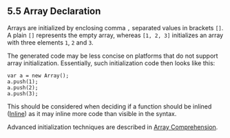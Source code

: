 ## 5.5 Array Declaration

Arrays are initialized by enclosing comma `,` separated values in brackets `[]`. A plain `[]` represents the empty array, whereas `[1, 2, 3]` initializes an array with three elements `1`, `2` and `3`.

The generated code may be less concise on platforms that do not support array initialization. Essentially, such initialization code then looks like this:

```
var a = new Array();
a.push(1);
a.push(2);
a.push(3);
```
This should be considered when deciding if a function should be inlined ([Inline](https://github.com/Simn/HaxeManual/tree/master/md/manual/4.4.2-Inline.md)) as it may inline more code than visible in the syntax.

Advanced initialization techniques are described in [Array Comprehension](https://github.com/Simn/HaxeManual/tree/master/md/manual/7.5-Array_Comprehension.md).